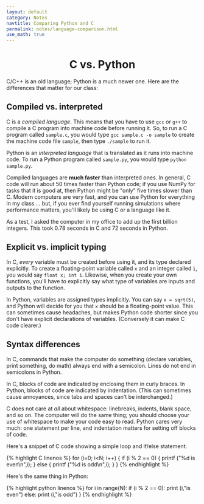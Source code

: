 ```yaml
---
layout: default
category: Notes
navtitle: Comparing Python and C
permalink: notes/language-comparison.html
use_math: true
---
```


<center><h1>C vs. Python</h1></center>

C/C++ is an old language; Python is a much newer one. Here are the differences that matter for our class:

## Compiled vs. interpreted

C is a *compiled language*. This means that you have to use `gcc` or `g++` to compile a C program into machine code before running it. 
So, to run a C program called `sample.c`, you would type `gcc sample.c -o sample` to create the machine code file `sample`, then type `./sample` to run it.

Python is an *interpreted language* that is translated as it runs into machine code. To run a Python program called `sample.py`, you would type `python sample.py`.

Compiled languages are **much faster** than interpreted ones. In general, C code will run about 50 times faster than Python code; if you use NumPy 
for tasks that it is good at, then Python might be "only" five times slower than C. Modern computers are very fast, and you can use Python for
everything in my class ... but, if you ever find yourself running simulations where performance matters, you'll likely be using C or a language like it.

As a test, I asked the computer in my office to add up the first billion integers. This took 0.78 seconds in C and 72 seconds in Python.

## Explicit vs. implicit typing

In C, *every* variable must be created before using it, and its type declared explicitly. To create a floating-point variable called `x` and an integer called `i`,
you would say `float x; int i`. Likewise, when you create your own functions, you'll have to explicitly say what type of variables are inputs and outputs to the function.

In Python, variables are assigned types implicitly. You can say `x = sqrt(5)`, and Python will decide for you that `x` should be a floating-point value. This 
can sometimes cause headaches, but makes Python code shorter since you don't have explicit declarations of variables. (Conversely it can make C code clearer.)

## Syntax differences

In C, commands that make the computer do something (declare variables, print something, do math) always end with a semicolon. Lines do not end in semicolons in Python.

In C, blocks of code are indicated by enclosing them in curly braces. In Python, blocks of code are indicated by indentation. (This can sometimes cause annoyances,
since tabs and spaces can't be interchanged.)

C does not care at *all* about whitespace: linebreaks, indents, blank space, and so on. The computer will do the same thing; you should choose your use of
whitespace to make your code easy to read. Python cares very much: one statement per line, and indentation matters for setting off blocks of code.

Here's a snippet of C code showing a simple loop and if/else statement:

{% highlight C linenos %}
for (i=0; i<N; i++)
{
  if (i % 2 == 0)
  {
    printf ("%d is even\n",i);
  }
  else
  {
    printf ("%d is odd\n",i);
  }
}
{% endhighlight %}

Here's the same thing in Python:

{% highlight python linenos %}
for i in range(N):
  if (i % 2 == 0):
    print (i,"is even")
  else:
    print (i,"is odd")
}
{% endhighlight %}

